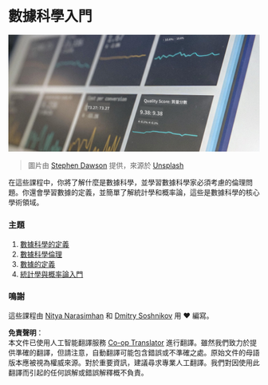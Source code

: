 <!--
CO_OP_TRANSLATOR_METADATA:
{
  "original_hash": "696a8474a01054281704cbfb09148949",
  "translation_date": "2025-08-25T16:38:14+00:00",
  "source_file": "1-Introduction/README.md",
  "language_code": "hk"
}
-->
# 數據科學入門

![數據運作中](../../../translated_images/data.48e22bb7617d8d92188afbc4c48effb920ba79f5cebdc0652cd9f34bbbd90c18.hk.jpg)
> 圖片由 <a href="https://unsplash.com/@dawson2406?utm_source=unsplash&utm_medium=referral&utm_content=creditCopyText">Stephen Dawson</a> 提供，來源於 <a href="https://unsplash.com/s/photos/data?utm_source=unsplash&utm_medium=referral&utm_content=creditCopyText">Unsplash</a>
  
在這些課程中，你將了解什麼是數據科學，並學習數據科學家必須考慮的倫理問題。你還會學習數據的定義，並簡單了解統計學和概率論，這些是數據科學的核心學術領域。

### 主題

1. [數據科學的定義](01-defining-data-science/README.md)
2. [數據科學倫理](02-ethics/README.md)
3. [數據的定義](03-defining-data/README.md)
4. [統計學與概率論入門](04-stats-and-probability/README.md)

### 鳴謝

這些課程由 [Nitya Narasimhan](https://twitter.com/nitya) 和 [Dmitry Soshnikov](https://twitter.com/shwars) 用 ❤️ 編寫。

**免責聲明**：  
本文件已使用人工智能翻譯服務 [Co-op Translator](https://github.com/Azure/co-op-translator) 進行翻譯。雖然我們致力於提供準確的翻譯，但請注意，自動翻譯可能包含錯誤或不準確之處。原始文件的母語版本應被視為權威來源。對於重要資訊，建議尋求專業人工翻譯。我們對因使用此翻譯而引起的任何誤解或錯誤解釋概不負責。